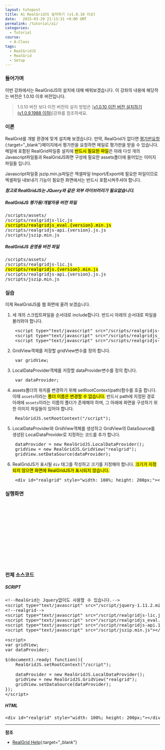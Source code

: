 ```yaml
---
layout: tutopost
title: A1 RealGridJS 설치하기 (v1.0.10 이상)
date:   2015-03-29 21:13:31 +9:00 GMT
permalink: /tutorial/a1/
categories:
  - Tutorial
course:
  - A-Class
tags: 
  - RealGridJS
  - RealGrid
  - Setup
---
```


<script type="text/javascript" src="/script/realgridjs-lic.js"></script>
<script type="text/javascript" src="/script/realgridjs_eval.1.0.14.min.js"></script>
<script type="text/javascript" src="/script/realgridjs-api.1.0.14.js"></script>

<script>
var gridView;
var dataProvider;

$(document).ready( function(){
    RealGridJS.setTrace(false);
    RealGridJS.setRootContext("/script");
    
    dataProvider = new RealGridJS.LocalDataProvider();
    gridView = new RealGridJS.GridView("realgrid");
    gridView.setDataSource(dataProvider);    
});   
</script>

### 들어가며

이번 강좌에서는 RealGridJS의 설치에 대해 배워보겠습니다. 이 강좌의 내용에 해당하는 버전은 1.0.10 이후 버전입니다.

> 1.0.10 버전 보다 이전 버전의 설치 방법은 \[[v1.0.10 이전 버전 설치하기 (v1.0.9.1988 이하)](/tip/setup-oldversion)\]강좌를 참조하세요.

### 이론

RealGrid를 개발 환경에 맞게 설치해 보겠습니다. 만약, RealGrid가 없다면 [평가판요청](http://www.realgrid.com/#download){:target="_blank"}페이지에서 평가판을 요청하면 메일로 평가판을 받을 수 있습니다. 메일에 포함된 RealGrid파일중 설치에 <mark>반드시 필요한 파일</mark>은 아래 다섯 개의 Javascript파일들과 RealGridJS화면 구성에 필요한 assets폴더에 들어있는 이미지 파일들 입니다.

Javascript파일중 jszip.min.js파일은 엑셀파일 Import/Export에 필요한 파일이므로 엑셀파일 내보내기 기능이 필요한 화면에서는 반드시 포함시켜주셔야 합니다.

***참고로 RealGridJS는 JQuery와 같은 외부 라이브러리가 필요없습니다.***    

##### RealGridJS 평가용/개발자용 버전 파일
<pre>
/scripts/assets/
/scripts/realgridjs-lic.js
<mark>/scripts/realgridjs_eval.{version}.min.js</mark>
/scripts/realgridjs-api.{version}.js.js
/scripts/jszip.min.js
</pre>

##### RealGridJS 운영용 버전 파일
<pre>
/scripts/assets/
/scripts/realgridjs-lic.js
<mark>/scripts/realgridjs.{version}.min.js</mark>
/scripts/realgridjs-api.{version}.js.js
/scripts/jszip.min.js
</pre>

### 실습

이제 RealGridJS를 웹 화면에 올려 보겠습니다.   

1. 세 개의 스크립트파일을 순서대로 include합니다. 반드시 아래의 순서대로 파일을 불러와야 합니다.

    <pre class="prettyprint">
    &lt;script type="text/javascript" src="/scripts/realgridjs-lic.js"&gt;&lt;/script&gt;
    &lt;script type="text/javascript" src="/scripts/realgridjs_eval.1.0.14.min.js"&gt;&lt;/script&gt;
    &lt;script type="text/javascript" src="/scripts/realgridjs-api.1.0.14.js"&gt;&lt;/script&gt;</pre>

2. GridView객체를 저장할 gridView변수를 정의 합니다.

    <pre class="prettyprint">
    var gridView;</pre>

3. LocalDataProvider객체를 저장할 dataProvider변수를 정의 합니다.

    <pre class="prettyprint">
    var dataProvider;</pre>

4. assets폴더의 위치를 변경하기 위해 setRootContext(path)함수를 호출 합니다. 이때 `assets`이라는 <mark>폴더 이름은 변경할 수 없습니다.</mark> 반드시 path에 지정된 경로 아래에 `assets`이라는 이름의 폴더가 존재해야 하며, 그 아래에 화면을 구성하기 위한 이미지 파일들이 있어야 합니다.

    <pre class="prettyprint">
    RealGridJS.setRootContext(&quot;/script&quot;);</pre>

5. LocalDataProvider와 GridView객체를 생성하고 GridView의 DataSource를 생성된 LocalDataProvider로 지정하는 코드를 추가 합니다.

    <pre class="prettyprint">
    dataProvider = new RealGridJS.LocalDataProvider();
    gridView = new RealGridJS.GridView(&quot;realgrid&quot;);
    gridView.setDataSource(dataProvider);</pre>

6. RealGridJS가 표시될 `div` 태그를 작성하고 크기를 지정해야 합니다. <mark>크기가 지정되지 않으면 화면에 RealGridJS가 표시되지 않습니다.</mark>

    <pre class="prettyprint">
    &lt;div id=&quot;realgrid&quot; style=&quot;width: 100%; height: 200px;&quot;&gt;&lt;/div&gt;</pre>
    
<!-- more -->

### 실행화면

<div id="realgrid" style="width: 100%; height: 200px;"></div>
<p></p>

### 전체 소스코드

##### SCRIPT    
<pre class="prettyprint full-source-script">
&lt;!--RealGrid&#xb294; Jquery&#xc5c6;&#xc774;&#xb3c4; &#xc0ac;&#xc6a9;&#xd560; &#xc218; &#xc788;&#xc2b5;&#xb2c8;&#xb2e4;.--&gt;
&lt;script type=&quot;text/javascript&quot; src=&quot;/script/jquery-1.11.2.min.js&quot;&gt;&lt;/script&gt;
&lt;!--realgrid--&gt;
&lt;script type=&quot;text/javascript&quot; src=&quot;/script/realgridjs-lic.js&quot;&gt;&lt;/script&gt;
&lt;script type=&quot;text/javascript&quot; src=&quot;/script/realgridjs_eval.1.0.14.min.js&quot;&gt;&lt;/script&gt;
&lt;script type=&quot;text/javascript&quot; src=&quot;/script/realgridjs-api.1.0.14.js&quot;&gt;&lt;/script&gt;
&lt;script type=&quot;text/javascript&quot; src=&quot;/script/jszip.min.js&quot;&gt;&lt;/script&gt;

&lt;script&gt;
var gridView;
var dataProvider;

$(document).ready( function(){
    RealGridJS.setRootContext(&quot;/script&quot;);
    
    dataProvider = new RealGridJS.LocalDataProvider();
    gridView = new RealGridJS.GridView(&quot;realgrid&quot;);
    gridView.setDataSource(dataProvider);    
});   
&lt;/script&gt;
</pre>

##### HTML
<pre class="prettyprint full-source-html">
&lt;div id=&quot;realgrid&quot; style=&quot;width: 100%; height: 200px;&quot;&gt;&lt;/div&gt;
</pre>

---
**참조**

* [RealGrid Help](http://help.realgrid.com){:target="_blank"}